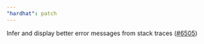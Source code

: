 ```yaml
---
"hardhat": patch
---
```


Infer and display better error messages from stack traces ([#6505](https://github.com/NomicFoundation/hardhat/issues/6505))
